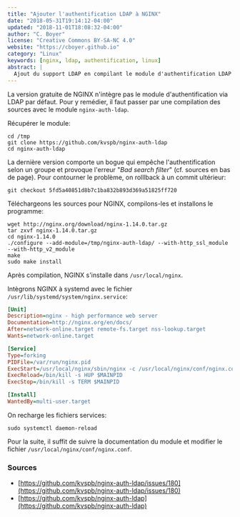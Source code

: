 ```yaml
---
title: "Ajouter l'authentification LDAP à NGINX"
date: "2018-05-31T19:14:12-04:00"
updated: "2018-11-01T18:08:32-04:00"
author: "C. Boyer"
license: "Creative Commons BY-SA-NC 4.0"
website: "https://cboyer.github.io"
category: "Linux"
keywords: [nginx, ldap, authentification, linux]
abstract: |
  Ajout du support LDAP en compilant le module d'authentification LDAP avec la version open source d'NGINX.
---
```


La version gratuite de NGINX n'intègre pas le module d'authentification via LDAP par défaut. Pour y remédier, il faut passer par une compilation des sources avec le module `nginx-auth-ldap`.

Récupérer le module:

```console
cd /tmp
git clone https://github.com/kvspb/nginx-auth-ldap
cd nginx-auth-ldap
```

La dernière version comporte un bogue qui empêche l'authentification selon un groupe et provoque l'erreur "*Bad search filter*" (cf. sources en bas de page). Pour contourner le problème, on rolllback à un commit ultérieur:

```console
git checkout 5fd5a40851d8b7c1ba832b893d369a51825ff720
```

Téléchargeons les sources pour NGINX, compilons-les et installons le programme:
```console
wget http://nginx.org/download/nginx-1.14.0.tar.gz
tar zxvf nginx-1.14.0.tar.gz
cd nginx-1.14.0
./configure --add-module=/tmp/nginx-auth-ldap/ --with-http_ssl_module --with-http_v2_module
make
sudo make install
```

Après compilation, NGINX s'installe dans `/usr/local/nginx`.

Intègrons NGINX à systemd avec le fichier `/usr/lib/systemd/system/nginx.service`:

```ini
[Unit]
Description=nginx - high performance web server
Documentation=http://nginx.org/en/docs/
After=network-online.target remote-fs.target nss-lookup.target
Wants=network-online.target

[Service]
Type=forking
PIDFile=/var/run/nginx.pid
ExecStart=/usr/local/nginx/sbin/nginx -c /usr/local/nginx/conf/nginx.conf
ExecReload=/bin/kill -s HUP $MAINPID
ExecStop=/bin/kill -s TERM $MAINPID

[Install]
WantedBy=multi-user.target
```

On recharge les fichiers services:

```console
sudo systemctl daemon-reload
```

Pour la suite, il suffit de suivre la documentation du module et modifier le fichier `/usr/local/nginx/conf/nginx.conf`.

### Sources

 - [https://github.com/kvspb/nginx-auth-ldap/issues/180](https://github.com/kvspb/nginx-auth-ldap/issues/180)
 - [https://github.com/kvspb/nginx-auth-ldap](https://github.com/kvspb/nginx-auth-ldap)
